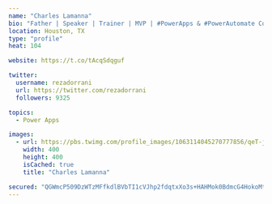 ```yaml
---
name: "Charles Lamanna"
bio: "Father | Speaker | Trainer | MVP | #PowerApps & #PowerAutomate Community Super User | YouTuber Right-pointing triangle http://youtube.com/c/rezadorrani | Learn - Share - Clockwise rightwards and leftwards open circle arrows"
location: Houston, TX
type: "profile"
heat: 104

website: https://t.co/tAcqSdqguf

twitter:
  username: rezadorrani
  url: https://twitter.com/rezadorrani
  followers: 9325

topics:
  - Power Apps

images:
  - url: https://pbs.twimg.com/profile_images/1063114045270777856/qeT-jpWr_400x400.jpg
    width: 400
    height: 400
    isCached: true
    title: "Charles Lamanna"

secured: "QGWmcP509DzWTzMFfkdlBVbTI1cVJhp2fdqtxXo3s+HAHMok0BdmcG4HokoMt3Rkv15HEClhvLx/GpVba6/mT2BRnJK+rE46dTCVsPw0DnC9qVf9Z0wXdNyeWf7KkNNSK/cRGMtcfHj3qS1EhBJC4Oh9e2oGjjxdbprIBm6dkqLX53EtRasxCjSzKXU2KKyT82fhDM6eJaR6MiNsegGe0l2TrlDJxzVp3h/72zgeewpvLy+d+AEbvIp1J3gr2ZZVaI0HRFB2MHKFNunEd6F8V9qbAjnxpG3qtqVL+GebDCCjXfYLz6TjhisP2sAAXZqmS4nd0UixRXrZqCgZIYrl7XfeihTup/v6G+TLE5E6poEwjI1RzjKlfW59rcyFiW+8bXnvs7YR6CtHbTa6rov/VBYXMcomSIQ6646MVJqJLHc=;IfWR+YQaFjH0An+TN97vfw=="
---
```


